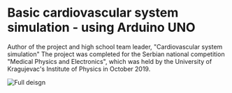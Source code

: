 # Basic cardiovascular system simulation - using Arduino UNO
 Author of the project and high school team leader, "Cardiovascular system simulation" The project was completed for the Serbian national competition "Medical Physics and Electronics", which was held by the University of Kragujevac's Institute of Physics in October 2019.
 
![Full deisgn](https://user-images.githubusercontent.com/63079950/194775414-a2fde3a4-2424-4299-8f55-546709643603.png)
